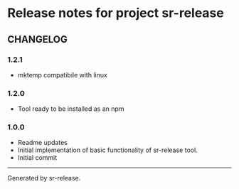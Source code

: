 # Release notes for project sr-release


CHANGELOG
---------

### 1.2.1

* mktemp compatibile with linux


### 1.2.0

* Tool ready to be installed as an npm


### 1.0.0


* Readme updates
* Initial implementation of basic functionality of sr-release tool.
* Initial commit


________

Generated by sr-release. 
